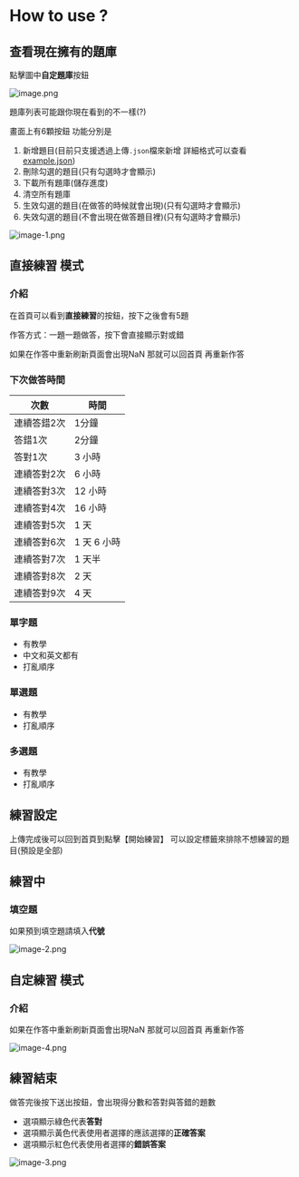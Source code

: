 # How to use ?

## 查看現在擁有的題庫

點擊圖中**自定題庫**按鈕

![image.png](./img/image.png)

題庫列表可能跟你現在看到的不一樣(?)

畫面上有6顆按鈕 功能分別是
1. 新增題目(目前只支援透過上傳`.json`檔來新增 詳細格式可以查看[example.json](./src/assets/example.json))
2. 刪除勾選的題目(只有勾選時才會顯示)
3. 下載所有題庫(儲存進度)
4. 清空所有題庫
5. 生效勾選的題目(在做答的時候就會出現)(只有勾選時才會顯示)
6. 失效勾選的題目(不會出現在做答題目裡)(只有勾選時才會顯示)

![image-1.png](./img/image-1.png)


## 直接練習 模式

### 介紹

在首頁可以看到**直接練習**的按鈕，按下之後會有5題

作答方式：一題一題做答，按下會直接顯示對或錯

如果在作答中重新刷新頁面會出現NaN 那就可以回首頁 再重新作答

### 下次做答時間

| 次數        | 時間        |
| ----------- | ----------- |
| 連續答錯2次 | 1分鐘       |
| 答錯1次     | 2分鐘       |
| 答對1次     | 3 小時      |
| 連續答對2次 | 6 小時      |
| 連續答對3次 | 12 小時     |
| 連續答對4次 | 16 小時     |
| 連續答對5次 | 1 天        |
| 連續答對6次 | 1 天 6 小時 |
| 連續答對7次 | 1 天半      |
| 連續答對8次 | 2 天        |
| 連續答對9次 | 4 天        |

### 單字題

- 有教學
- 中文和英文都有
- 打亂順序

### 單選題

- 有教學
- 打亂順序

### 多選題

- 有教學
- 打亂順序

## 練習設定

上傳完成後可以回到首頁到點擊【開始練習】
可以設定標籤來排除不想練習的題目(預設是全部)

## 練習中

### 填空題

如果預到填空題請填入**代號**

![image-2.png](./img/image-2.png)

## 自定練習 模式

### 介紹

如果在作答中重新刷新頁面會出現NaN 那就可以回首頁 再重新作答

![image-4.png](./img/image-4.png)

## 練習結束

做答完後按下送出按鈕，會出現得分數和答對與答錯的題數

- 選項顯示綠色代表**答對**
- 選項顯示黃色代表使用者選擇的應該選擇的**正確答案**
- 選項顯示紅色代表使用者選擇的**錯誤答案**


![image-3.png](./img/image-3.png)